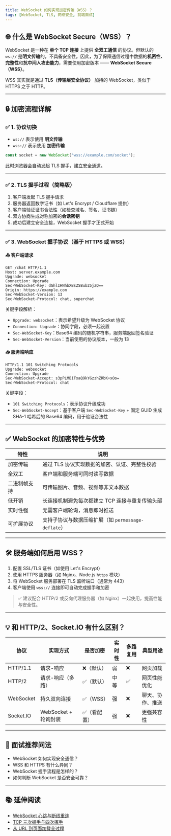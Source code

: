 ```yaml
---
title: WebSocket 如何实现加密传输（WSS）？
tags: [WebSocket, TLS, 网络安全, 前端面试]
---
```


## 🌐 什么是 WebSocket Secure（WSS）？

WebSocket 是一种在 **单个 TCP 连接** 上提供 **全双工通信** 的协议。但默认的 `ws://` 是**明文传输**的，不具备安全性。因此，为了保障通信过程中数据的**机密性、完整性**和**抗中间人攻击能力**，需要使用加密版本 —— **WebSocket Secure（WSS）**。

WSS 其实就是通过 **TLS（传输层安全协议）** 加持的 WebSocket，类似于 HTTPS 之于 HTTP。

---

## 🔒 加密流程详解

### ✅ 1. 协议切换

- `ws://` 表示使用 **明文传输**
- `wss://` 表示使用 **加密传输**

```ts
const socket = new WebSocket('wss://example.com/socket');
````

此时浏览器会自动发起 TLS 握手，建立安全通道。

---

### ✅ 2. TLS 握手过程（简略版）

1. 客户端发起 TLS 握手请求
2. 服务器返回数字证书（如 Let's Encrypt / Cloudflare 提供）
3. 客户端验证证书合法性（如检查域名、签名、证书链）
4. 双方协商生成对称加密的**会话密钥**
5. 成功后建立安全连接，WebSocket 握手才正式开始

---

### ✅ 3. WebSocket 握手协议（基于 HTTPS 或 WSS）

#### 📤 客户端请求

```http
GET /chat HTTP/1.1
Host: server.example.com
Upgrade: websocket
Connection: Upgrade
Sec-WebSocket-Key: dGhlIHNhbXBsZSBub25jZQ==
Origin: https://example.com
Sec-WebSocket-Version: 13
Sec-WebSocket-Protocol: chat, superchat
```

关键字段解析：

* `Upgrade: websocket`：表示希望升级为 WebSocket 协议
* `Connection: Upgrade`：协同字段，必须一起设置
* `Sec-WebSocket-Key`：Base64 编码的随机字符串，服务端返回签名验证
* `Sec-WebSocket-Version`：当前使用的协议版本，一般为 13

#### 📥 服务端响应

```http
HTTP/1.1 101 Switching Protocols
Upgrade: websocket
Connection: Upgrade
Sec-WebSocket-Accept: s3pPLMBiTxaQ9kYGzzhZRbK+xOo=
Sec-WebSocket-Protocol: chat
```

关键字段：

* `101 Switching Protocols`：表示协议升级成功
* `Sec-WebSocket-Accept`：基于客户端 `Sec-WebSocket-Key` + 固定 GUID 生成 SHA-1 哈希后的 Base64 编码，用于验证合法性

---

## ✅ WebSocket 的加密特性与优势

| 特性     | 说明                                   |
| ------ | ------------------------------------ |
| 加密传输   | 通过 TLS 协议实现数据的加密、认证、完整性校验            |
| 全双工    | 客户端和服务端可同时读写数据                       |
| 二进制帧支持 | 可传输图片、音频、视频等非文本数据                    |
| 低开销    | 长连接机制避免每次都建立 TCP 连接与重复传输头部           |
| 实时性强   | 无需客户端轮询，消息即时推送                       |
| 可扩展协议  | 支持子协议与数据压缩扩展（如 `permessage-deflate`） |

---

## 🛠️ 服务端如何启用 WSS？

1. 配置 SSL/TLS 证书（如使用 Let's Encrypt）
2. 使用 HTTPS 服务器（如 Nginx、Node.js `https` 模块）
3. 将 WebSocket 服务部署在 TLS 监听端口（通常为 443）
4. 客户端使用 `wss://` 连接即可自动完成握手和加密

> ✅ 建议配合 HTTP/2 或反向代理服务器（如 Nginx）一起使用，提高性能与安全性。

---

## 💡 和 HTTP/2、Socket.IO 有什么区别？

| 协议        | 实现方式             | 是否加密   | 实时性 | 多路复用 | 典型用途     |
| --------- | ---------------- | ------ | --- | ---- | -------- |
| HTTP/1.1  | 请求-响应            | ❌（默认）  | 弱   | ❌    | 网页加载     |
| HTTP/2    | 请求-响应（多路）        | ✅（默认）  | 中等  | ✅    | 网页性能优化   |
| WebSocket | 持久双向连接           | ✅（WSS） | 强   | ❌    | 聊天、协作、推送 |
| Socket.IO | WebSocket + 轮询封装 | ✅（看配置） | 强   | ❌    | 更强兼容性    |

---

## 🎯 面试推荐问法

* WebSocket 如何实现安全通信？
* WSS 和 HTTPS 有什么异同？
* WebSocket 握手流程是怎样的？
* 如何判断 WebSocket 是否安全可靠？

---

## 📚 延伸阅读

* [WebSocket 心跳与断线重连](./websocket-heartbeat-reconnect)
* [TCP 三次握手与四次挥手](./tcp-handshake-termination)
* [从 URL 到页面加载全过程](./url-to-page-loading)

```
